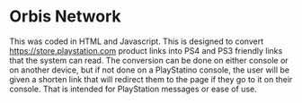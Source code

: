 # Orbis Network

This was coded in HTML and Javascript.
This is designed to convert https://store.playstation.com product links into PS4 and PS3 friendly links that the system can read.
The conversion can be done on either console or on another device, but if not done on a PlayStatino console, the user will be given a shorten link that will
redirect them to the page if they go to it on their console. That is intended for PlayStation messages or ease of use. 
